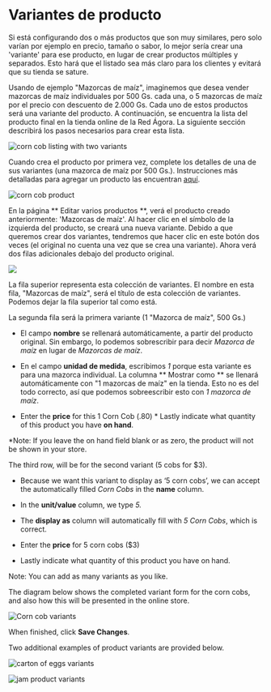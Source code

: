 # Variantes de producto

Si está configurando dos o más productos que son muy similares, pero solo varían por ejemplo en precio, tamaño o sabor, lo mejor sería crear una 'variante' para ese producto, en lugar de crear productos múltiples y separados. Esto hará que el listado sea más claro para los clientes y evitará que su tienda se sature.

Usando de ejemplo "Mazorcas de maíz", imaginemos que desea vender mazorcas de maíz individuales por 500 Gs. cada una, o 5 mazorcas de maíz por el precio con descuento de 2.000 Gs. Cada uno de estos productos será una variante del producto. A continuación, se encuentra la lista del producto final en la tienda online de la Red Ágora. La siguiente sección describirá los pasos necesarios para crear esta lista.

![](https://openfoodnetwork.org/wp-content/uploads/2015/05/CornCob-Variants.png "corn cob listing with two variants")

Cuando crea el producto por primera vez, complete los detalles de una de sus variantes \(una mazorca de maíz por 500 Gs.\). Instrucciones más detalladas para agregar un producto las encuentran [aquí](http://openfoodnetwork.org/platform/user-guide/producer-set-up-guide/producer_products/).

![](https://openfoodnetwork.org/wp-content/uploads/2015/05/Corn-cobs.png "corn cob product")

En la página ** Editar varios productos **, verá el producto creado anteriormente: 'Mazorcas de maíz'. Al hacer clic en el símbolo de la izquierda del producto, se creará una nueva variante. Debido a que queremos crear dos variantes, tendremos que hacer clic en este botón dos veces \(el original no cuenta una vez que se crea una variante\). Ahora verá dos filas adicionales debajo del producto original.

![](https://openfoodnetwork.org/wp-content/uploads/2015/05/Add-variant.png)

La fila superior representa esta colección de variantes. El nombre en esta fila, "Mazorcas de maíz", será el título de esta colección de variantes. Podemos dejar la fila superior tal como está.

La segunda fila será la primera variante \(1 "Mazorca de maíz", 500 Gs.\)

* El campo **nombre** se rellenará automáticamente, a partir del producto original. Sin embargo, lo podemos sobrescribir para decir _Mazorca de maíz_ en lugar de _Mazorcas de maíz_.

* En el campo **unidad de medida**, escribimos _1_ porque esta variante es para una mazorca individual. La columna ** Mostrar como ** se llenará automáticamente con "1 mazorcas de maíz" en la tienda. Esto no es del todo correcto, así que podemos sobreescribir esto con _1 mazorca de maíz_.

* Enter the **price** for this 1 Corn Cob \(.80\) * Lastly indicate what quantity of this product you have **on hand**.

\*Note: If you leave the on hand field blank or as zero, the product will not be shown in your store.

The third row, will be for the second variant \(5 cobs for $3\).

* Because we want this variant to display as ‘5 corn cobs’, we can accept the automatically  filled _Corn Cobs_ in the **name** column.

* In the **unit/value** column, we type _5._ 

* The **display as** column will automatically fill with _5 Corn Cobs_, which is correct.

* Enter the **price** for 5 corn cobs \($3\)

* Lastly indicate what quantity of this product you have on hand.

Note: You can add as many variants as you like.

The diagram below shows the completed variant form for the corn cobs, and also how this will be presented in the online store.

![](https://openfoodnetwork.org/wp-content/uploads/2015/05/Corn-Cobs3.png "Corn cob variants")

When finished, click **Save Changes**.

Two additional examples of product variants are provided below.

![](https://openfoodnetwork.org/wp-content/uploads/2015/05/Carton-of-Eggs2.png "carton of eggs variants")

![](https://openfoodnetwork.org/wp-content/uploads/2015/05/JamVariants.png "jam product variants")